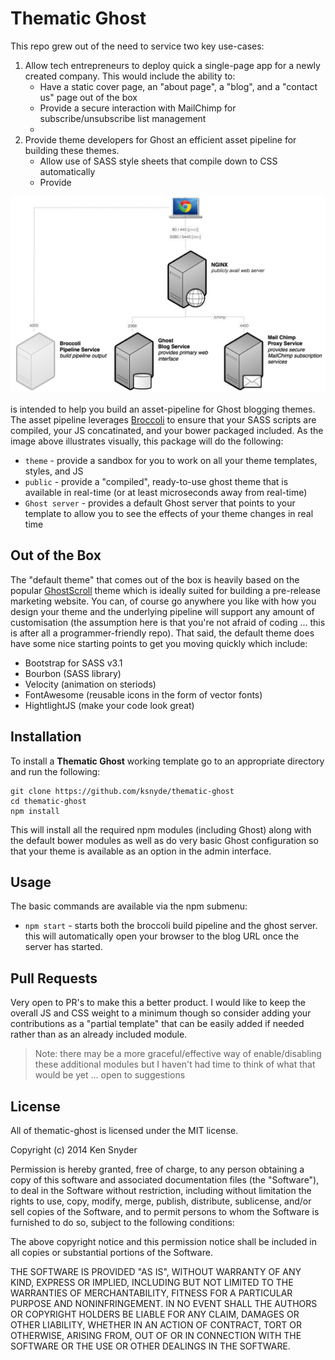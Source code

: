 # Thematic Ghost #

This repo grew out of the need to service two key use-cases:

1. Allow tech entrepreneurs to deploy quick a single-page app for a newly created company. This would include the ability to:
	- Have a static cover page, an "about page", a "blog", and a "contact us" page out of the box
	- Provide a secure interaction with MailChimp for subscribe/unsubscribe list management
	- 
2. Provide theme developers for Ghost an efficient asset pipeline for building these themes.
	- Allow use of SASS style sheets that compile down to CSS automatically
	- Provide 


![ ](documentation/images/services.png)



is intended to help you build an asset-pipeline for Ghost blogging themes. The asset pipeline leverages [Broccoli](https://github.com/broccolijs) to ensure that your SASS scripts are compiled, your JS concatinated, and your bower packaged included. As the image above illustrates visually, this package will do the following:

- `theme` - provide a sandbox for you to work on all your theme templates, styles, and JS
- `public` - provide a "compiled", ready-to-use ghost theme that is available in real-time (or at least microseconds away from real-time)
- `Ghost server` - provides a default Ghost server that points to your template to allow you to see the effects of your theme changes in real time

## Out of the Box ##

The "default theme" that comes out of the box is heavily based on the popular [GhostScroll](https://github.com/grmmph/GhostScroll/) theme which is ideally suited for building a pre-release marketing website. You can, of course go anywhere you like with how you design your theme and the underlying pipeline will support any amount of customisation (the assumption here is that you're not afraid of coding ... this is after all a programmer-friendly repo). That said, the default theme does have some nice starting points to get you moving quickly which include:

- Bootstrap for SASS v3.1
- Bourbon (SASS library)
- Velocity (animation on steriods)
- FontAwesome (reusable icons in the form of vector fonts)
- HightlightJS (make your code look great)

## Installation ##

To install a **Thematic Ghost** working template go to an appropriate directory and run the following:

````
git clone https://github.com/ksnyde/thematic-ghost
cd thematic-ghost
npm install
````

This will install all the required npm modules (including Ghost) along with the default bower modules as well as do very basic Ghost configuration so that your theme is available as an option in the admin interface.

## Usage ##

The basic commands are available via the npm submenu:

- `npm start` - starts both the broccoli build pipeline and the ghost server. this will automatically open your browser to the blog URL once the server has started.

## Pull Requests ##

Very open to PR's to make this a better product. I would like to keep the overall JS and CSS weight to a minimum though so consider adding your contributions as a "partial template" that can be easily added if needed rather than as an already included module. 

> Note: there may be a more graceful/effective way of enable/disabling these additional modules but I haven't had time to think of what that would be yet ... open to suggestions

## License
All of thematic-ghost is licensed under the MIT license.

Copyright (c) 2014 Ken Snyder

Permission is hereby granted, free of charge, to any person obtaining a copy of this software and associated documentation files (the "Software"), to deal in the Software without restriction, including without limitation the rights to use, copy, modify, merge, publish, distribute, sublicense, and/or sell copies of the Software, and to permit persons to whom the Software is furnished to do so, subject to the following conditions:

The above copyright notice and this permission notice shall be included in all copies or substantial portions of the Software.

THE SOFTWARE IS PROVIDED "AS IS", WITHOUT WARRANTY OF ANY KIND, EXPRESS OR IMPLIED, INCLUDING BUT NOT LIMITED TO THE WARRANTIES OF MERCHANTABILITY, FITNESS FOR A PARTICULAR PURPOSE AND NONINFRINGEMENT. IN NO EVENT SHALL THE AUTHORS OR COPYRIGHT HOLDERS BE LIABLE FOR ANY CLAIM, DAMAGES OR OTHER LIABILITY, WHETHER IN AN ACTION OF CONTRACT, TORT OR OTHERWISE, ARISING FROM, OUT OF OR IN CONNECTION WITH THE SOFTWARE OR THE USE OR OTHER DEALINGS IN THE SOFTWARE.